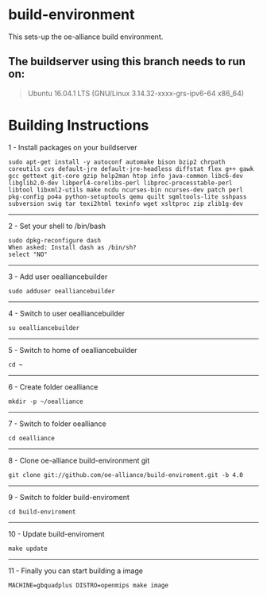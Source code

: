 build-environment
=================

This sets-up the oe-alliance build environment.



## The buildserver using this branch needs to run on: ##

> Ubuntu 16.04.1 LTS (GNU/Linux 3.14.32-xxxx-grs-ipv6-64 x86_64)


# Building Instructions #

1 - Install packages on your buildserver

    sudo apt-get install -y autoconf automake bison bzip2 chrpath coreutils cvs default-jre default-jre-headless diffstat flex g++ gawk gcc gettext git-core gzip help2man htop info java-common libc6-dev libglib2.0-dev libperl4-corelibs-perl libproc-processtable-perl libtool libxml2-utils make ncdu ncurses-bin ncurses-dev patch perl pkg-config po4a python-setuptools qemu quilt sgmltools-lite sshpass subversion swig tar texi2html texinfo wget xsltproc zip zlib1g-dev

----------
2 - Set your shell to /bin/bash

    sudo dpkg-reconfigure dash
    When asked: Install dash as /bin/sh?
    select "NO"

----------
3 - Add user oealliancebuilder

    sudo adduser oealliancebuilder

----------
4 - Switch to user oealliancebuilder

    su oealliancebuilder

----------
5 - Switch to home of oealliancebuilder

    cd ~

----------
6 - Create folder oealliance

    mkdir -p ~/oealliance

----------
7 - Switch to folder oealliance

    cd oealliance

----------
8 - Clone oe-alliance build-environment git

    git clone git://github.com/oe-alliance/build-enviroment.git -b 4.0

----------
9 - Switch to folder build-enviroment

    cd build-enviroment

----------
10 - Update build-enviroment

    make update

----------
11 - Finally you can start building a image

    MACHINE=gbquadplus DISTRO=openmips make image
